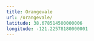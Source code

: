 ```yaml
---
title: Orangevale
url: /orangevale/
latitude: 38.678514500000006
longitude: -121.22578180000001
---
```

